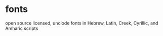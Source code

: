 fonts
=====

open source licensed, unciode fonts in Hebrew, Latin, Creek, Cyrillic, and Amharic scripts
